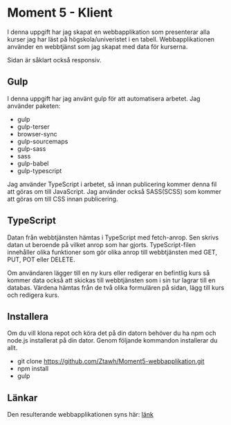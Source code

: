 # Moment 5 - Klient

I denna uppgift har jag skapat en webbapplikation som presenterar alla kurser jag har läst på högskola/univeristet i en tabell. Webbapplikationen använder en webbtjänst som jag skapat med data för kurserna.

Sidan är såklart också responsiv.

## Gulp

I denna uppgift har jag använt gulp för att automatisera arbetet. Jag använder paketen:
* gulp
* gulp-terser
* browser-sync
* gulp-sourcemaps
* gulp-sass
* sass
* gulp-babel
* gulp-typescript

Jag använder TypeScript i arbetet, så innan publicering kommer denna fil att göras om till JavaScript. Jag använder också SASS(SCSS) som kommer att göras om till CSS innan publicering.

## TypeScript

Datan från webbtjänsten hämtas i TypeScript med fetch-anrop. Sen skrivs datan ut beroende på vilket anrop som har gjorts. TypeScript-filen innehåller olika funktioner som gör olika anrop till webbtjänsten med GET, PUT, POT eller DELETE.

Om användaren lägger till en ny kurs eller redigerar en befintlig kurs så kommer data också att skickas till webbtjänsten som i sin tur lagrar till en databas. Värdena hämtas från de två olika formulären på sidan, lägg till kurs och redigera kurs.

## Installera

Om du vill klona repot och köra det på din datorn behöver du ha npm och node.js installerat på din dator. Genom följande kommandon installerar du allt.
* git clone https://github.com/Ztawh/Moment5-webbapplikation.git
* npm install
* gulp

## Länkar
Den resulterande webbapplikationen syns här: [länk](https://studenter.miun.se/~amhv2000/writeable/webbapp/pub/)

